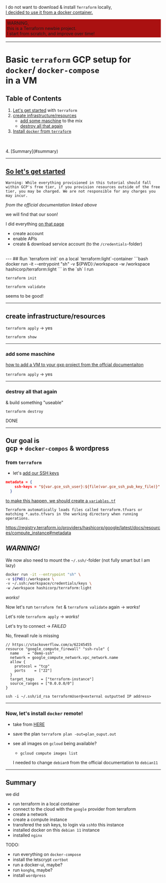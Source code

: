 
I do not want to download & install `Terraform` locally, 
<br>
[I decided to use it from a docker container.](https://www.mrjamiebowman.com/software-development/docker/running-terraform-in-docker-locally/)

<div style="background-color:#aa1111; padding: 0.3em">
WARNING,<br>this is a Terraform newbie project.<br>
I start from scratch, and improve over time! 
</div>

--------
# Basic `terraform` GCP setup for <br> `docker`/ `docker-compose` <br> in a VM

## Table of Contents
1. [Let's get started](#so-let's-get-started) with `terraform` 
2. [create infrastructure/resources](#create-infrastructure/resources)
    - [add some maschine](#add-some-maschine) to the mix
    - [destroy all that again](#destroy-all-that-again)
3. [Install `docker` from `terraform`](#from-terraform)
<br>
<br>
4. [Summary](#summary)

---
## [So let's get started](https://learn.hashicorp.com/tutorials/terraform/google-cloud-platform-build?in=terraform/gcp-get-started)

```
Warning: While everything provisioned in this tutorial should fall within GCP's free tier, if you provision resources outside of the free tier, you may be charged. We are not responsible for any charges you may incur.
```
_from the official documentation linked above_

we will find that our soon! 

I did everything [on that page](https://learn.hashicorp.com/tutorials/terraform/google-cloud-platform-build?in=terraform/gcp-get-started) 
- create account
- enable APIs
- create & download service account (to the `/credentials`-folder)
<br>
---
## Run `terraform init`
on a local `terraform:light`-container
```bash
docker run -it --entrypoint "sh" -v ${PWD}:/workspace -w /workspace hashicorp/terraform:light
```
in the `sh` I run

`terraform init`

`terraform validate`

seems to be good!

---
## create infrastructure/resources

`terraform apply` -> yes

`terraform show`

---

### add some maschine

[how to add a VM to your gxp project from the offcial documentaiton](https://learn.hashicorp.com/tutorials/terraform/google-cloud-platform-change?in=terraform/gcp-get-started#create-a-new-resource)

`terraform apply` -> yes

---
### destroy all that again
& build something "useable"

`terraform destroy` 

DONE

---

## Our goal is <br> gcp + `docker-compos` & wordpress
### from `terraform`

-  let's [add our SSH keys](https://stackoverflow.com/a/38647811)

```json
metadata = {
    ssh-keys = "${var.gce_ssh_user}:${file(var.gce_ssh_pub_key_file)}"
  }
```

[to make this happen, we should create a `variables.tf`](https://learn.hashicorp.com/tutorials/terraform/google-cloud-platform-variables?in=terraform/gcp-get-started)
```
Terraform automatically loads files called terraform.tfvars or matching *.auto.tfvars in the working directory when running operations.
```
https://registry.terraform.io/providers/hashicorp/google/latest/docs/resources/compute_instance#metadata

## *WARNING!*

We now also need to mount the `~/.ssh/`-folder (not fully smart but I am lazy)

```bash
docker run -it --entrypoint "sh" \
-v ${PWD}:/workspace \
-v ~/.ssh:/workspace/credentials/keys \
-w /workspace hashicorp/terraform:light
```

*works!*

Now let's run `terraform fmt`
& `terraform validate` again -> *works!*

Let's role `terraform apply` -> *works!*

Let's try to connect -> *FAILED*

No, firewall rule is missing
```
// https://stackoverflow.com/a/62245455
resource "google_compute_firewall" "ssh-rule" {
  name    = "demo-ssh"
  network = google_compute_network.vpc_network.name
  allow {
    protocol = "tcp"
    ports    = ["22"]
  }
  target_tags   = ["terraform-instance"]
  source_ranges = ["0.0.0.0/0"]
}
```

`ssh -i ~/.ssh/id_rsa terraformUser@<external outputted IP address>`
<br>

---

### Now, let's install `docker` remote!

- take from [HERE](https://collabnix.com/5-minutes-to-run-your-first-docker-container-on-google-cloud-platform-using-terraform/)


- save the plan 
`terraform plan -out=plan_ouput.out`

- see all images on `gcloud` being available?
    
    - `gcloud compute images list`
    
    I needed to change `debian9` from the official documentation to `debian11`
---

## Summary
we did

- run terraform in a local container
- connect to the cloud with the `google` provider from terraform
- create a network
- create a compute instance
- transfered the ssh keys, to login via `ssh`to this instance
- installed docker on this `debian 11` instance
- installed `nginx`

TODO:

- run everything on `docker-compose`
- install the letscrypt `certbot`
- run a docker-ui, maybe?
- run `konghq`, maybe?
- install `wordpress` 
